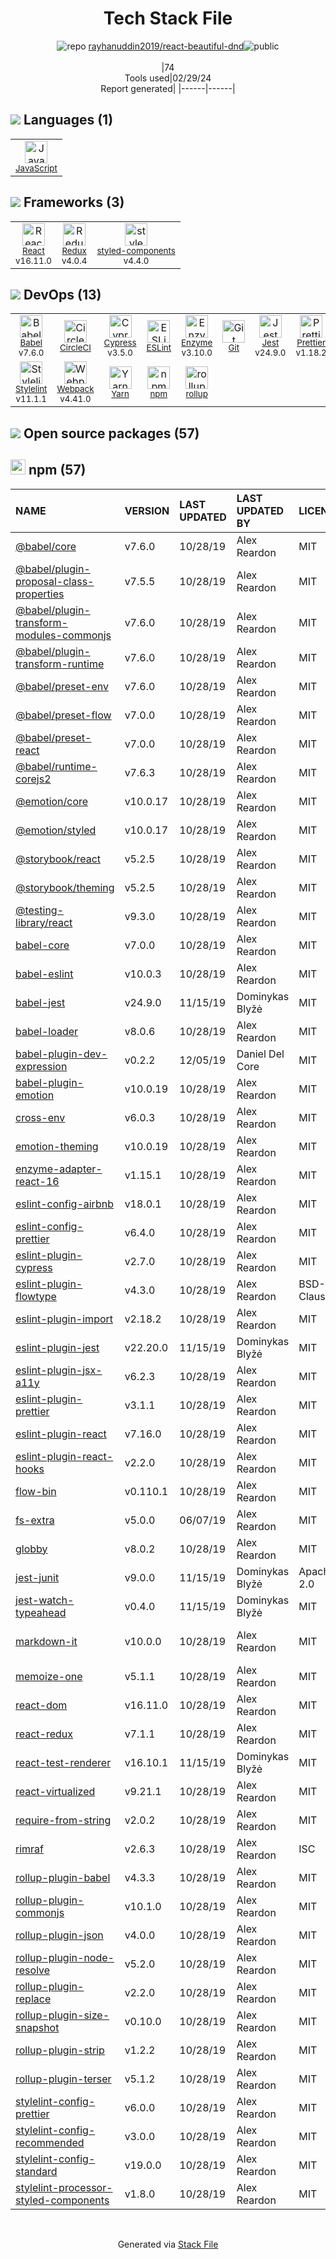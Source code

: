 <!--
&lt;--- Readme.md Snippet without images Start ---&gt;
## Tech Stack
rayhanuddin2019/react-beautiful-dnd is built on the following main stack:

- [JavaScript](https://developer.mozilla.org/en-US/docs/Web/JavaScript) – Languages
- [React](https://reactjs.org/) – Javascript UI Libraries
- [Redux](https://redux.js.org/) – State Management Library
- [styled-components](https://styled-components.com) – JavaScript Framework Components
- [Babel](http://babeljs.io/) – JavaScript Compilers
- [CircleCI](https://circleci.com/) – Continuous Integration
- [Cypress](https://www.cypress.io/) – Javascript Testing Framework
- [ESLint](http://eslint.org/) – Code Review
- [Enzyme](https://enzymejs.github.io/enzyme/) – Javascript Testing Framework
- [Jest](http://facebook.github.io/jest/) – Javascript Testing Framework
- [Prettier](https://prettier.io/) – Code Review
- [Stylelint](http://stylelint.io/) – Code Review
- [Webpack](http://webpack.js.org) – JS Build Tools / JS Task Runners
- [Yarn](https://yarnpkg.com/) – Front End Package Manager
- [rollup](http://rollupjs.org/) – JS Build Tools / JS Task Runners

Full tech stack [here](/techstack.md)

&lt;--- Readme.md Snippet without images End ---&gt;

&lt;--- Readme.md Snippet with images Start ---&gt;
## Tech Stack
rayhanuddin2019/react-beautiful-dnd is built on the following main stack:

- <img width='25' height='25' src='https://img.stackshare.io/service/1209/javascript.jpeg' alt='JavaScript'/> [JavaScript](https://developer.mozilla.org/en-US/docs/Web/JavaScript) – Languages
- <img width='25' height='25' src='https://img.stackshare.io/service/1020/OYIaJ1KK.png' alt='React'/> [React](https://reactjs.org/) – Javascript UI Libraries
- <img width='25' height='25' src='https://img.stackshare.io/service/4074/13142323.png' alt='Redux'/> [Redux](https://redux.js.org/) – State Management Library
- <img width='25' height='25' src='https://img.stackshare.io/service/6749/styled-components.png' alt='styled-components'/> [styled-components](https://styled-components.com) – JavaScript Framework Components
- <img width='25' height='25' src='https://img.stackshare.io/service/2739/-1wfGjNw.png' alt='Babel'/> [Babel](http://babeljs.io/) – JavaScript Compilers
- <img width='25' height='25' src='https://img.stackshare.io/service/190/CvqrSSFs_400x400.jpg' alt='CircleCI'/> [CircleCI](https://circleci.com/) – Continuous Integration
- <img width='25' height='25' src='https://img.stackshare.io/service/9231/default_66c5c1a197dcd0232e41e4ab6299d119b4e165b3.png' alt='Cypress'/> [Cypress](https://www.cypress.io/) – Javascript Testing Framework
- <img width='25' height='25' src='https://img.stackshare.io/service/3337/Q4L7Jncy.jpg' alt='ESLint'/> [ESLint](http://eslint.org/) – Code Review
- <img width='25' height='25' src='https://img.stackshare.io/service/4488/default_87e6ca3fa146a959af95ccf3df1ec550eb434129.png' alt='Enzyme'/> [Enzyme](https://enzymejs.github.io/enzyme/) – Javascript Testing Framework
- <img width='25' height='25' src='https://img.stackshare.io/service/830/jest.png' alt='Jest'/> [Jest](http://facebook.github.io/jest/) – Javascript Testing Framework
- <img width='25' height='25' src='https://img.stackshare.io/service/7035/default_66f265943abed56bcdbfca1c866a4261b1fbb063.jpg' alt='Prettier'/> [Prettier](https://prettier.io/) – Code Review
- <img width='25' height='25' src='https://img.stackshare.io/service/5446/V9JsvPul_400x400.jpg' alt='Stylelint'/> [Stylelint](http://stylelint.io/) – Code Review
- <img width='25' height='25' src='https://img.stackshare.io/service/1682/IMG_4636.PNG' alt='Webpack'/> [Webpack](http://webpack.js.org) – JS Build Tools / JS Task Runners
- <img width='25' height='25' src='https://img.stackshare.io/service/5848/44mC-kJ3.jpg' alt='Yarn'/> [Yarn](https://yarnpkg.com/) – Front End Package Manager
- <img width='25' height='25' src='https://img.stackshare.io/service/4423/zE8RTn9E_400x400.jpg' alt='rollup'/> [rollup](http://rollupjs.org/) – JS Build Tools / JS Task Runners

Full tech stack [here](/techstack.md)

&lt;--- Readme.md Snippet with images End ---&gt;
-->
<div align="center">

# Tech Stack File
![](https://img.stackshare.io/repo.svg "repo") [rayhanuddin2019/react-beautiful-dnd](https://github.com/rayhanuddin2019/react-beautiful-dnd)![](https://img.stackshare.io/public_badge.svg "public")
<br/><br/>
|74<br/>Tools used|02/29/24 <br/>Report generated|
|------|------|
</div>

## <img src='https://img.stackshare.io/languages.svg'/> Languages (1)
<table><tr>
  <td align='center'>
  <img width='36' height='36' src='https://img.stackshare.io/service/1209/javascript.jpeg' alt='JavaScript'>
  <br>
  <sub><a href="https://developer.mozilla.org/en-US/docs/Web/JavaScript">JavaScript</a></sub>
  <br>
  <sub></sub>
</td>

</tr>
</table>

## <img src='https://img.stackshare.io/frameworks.svg'/> Frameworks (3)
<table><tr>
  <td align='center'>
  <img width='36' height='36' src='https://img.stackshare.io/service/1020/OYIaJ1KK.png' alt='React'>
  <br>
  <sub><a href="https://reactjs.org/">React</a></sub>
  <br>
  <sub>v16.11.0</sub>
</td>

<td align='center'>
  <img width='36' height='36' src='https://img.stackshare.io/service/4074/13142323.png' alt='Redux'>
  <br>
  <sub><a href="https://redux.js.org/">Redux</a></sub>
  <br>
  <sub>v4.0.4</sub>
</td>

<td align='center'>
  <img width='36' height='36' src='https://img.stackshare.io/service/6749/styled-components.png' alt='styled-components'>
  <br>
  <sub><a href="https://styled-components.com">styled-components</a></sub>
  <br>
  <sub>v4.4.0</sub>
</td>

</tr>
</table>

## <img src='https://img.stackshare.io/devops.svg'/> DevOps (13)
<table><tr>
  <td align='center'>
  <img width='36' height='36' src='https://img.stackshare.io/service/2739/-1wfGjNw.png' alt='Babel'>
  <br>
  <sub><a href="http://babeljs.io/">Babel</a></sub>
  <br>
  <sub>v7.6.0</sub>
</td>

<td align='center'>
  <img width='36' height='36' src='https://img.stackshare.io/service/190/CvqrSSFs_400x400.jpg' alt='CircleCI'>
  <br>
  <sub><a href="https://circleci.com/">CircleCI</a></sub>
  <br>
  <sub></sub>
</td>

<td align='center'>
  <img width='36' height='36' src='https://img.stackshare.io/service/9231/default_66c5c1a197dcd0232e41e4ab6299d119b4e165b3.png' alt='Cypress'>
  <br>
  <sub><a href="https://www.cypress.io/">Cypress</a></sub>
  <br>
  <sub>v3.5.0</sub>
</td>

<td align='center'>
  <img width='36' height='36' src='https://img.stackshare.io/service/3337/Q4L7Jncy.jpg' alt='ESLint'>
  <br>
  <sub><a href="http://eslint.org/">ESLint</a></sub>
  <br>
  <sub></sub>
</td>

<td align='center'>
  <img width='36' height='36' src='https://img.stackshare.io/service/4488/default_87e6ca3fa146a959af95ccf3df1ec550eb434129.png' alt='Enzyme'>
  <br>
  <sub><a href="https://enzymejs.github.io/enzyme/">Enzyme</a></sub>
  <br>
  <sub>v3.10.0</sub>
</td>

<td align='center'>
  <img width='36' height='36' src='https://img.stackshare.io/service/1046/git.png' alt='Git'>
  <br>
  <sub><a href="http://git-scm.com/">Git</a></sub>
  <br>
  <sub></sub>
</td>

<td align='center'>
  <img width='36' height='36' src='https://img.stackshare.io/service/830/jest.png' alt='Jest'>
  <br>
  <sub><a href="http://facebook.github.io/jest/">Jest</a></sub>
  <br>
  <sub>v24.9.0</sub>
</td>

<td align='center'>
  <img width='36' height='36' src='https://img.stackshare.io/service/7035/default_66f265943abed56bcdbfca1c866a4261b1fbb063.jpg' alt='Prettier'>
  <br>
  <sub><a href="https://prettier.io/">Prettier</a></sub>
  <br>
  <sub>v1.18.2</sub>
</td>

</tr>
<tr>
  <td align='center'>
  <img width='36' height='36' src='https://img.stackshare.io/service/5446/V9JsvPul_400x400.jpg' alt='Stylelint'>
  <br>
  <sub><a href="http://stylelint.io/">Stylelint</a></sub>
  <br>
  <sub>v11.1.1</sub>
</td>

<td align='center'>
  <img width='36' height='36' src='https://img.stackshare.io/service/1682/IMG_4636.PNG' alt='Webpack'>
  <br>
  <sub><a href="http://webpack.js.org">Webpack</a></sub>
  <br>
  <sub>v4.41.0</sub>
</td>

<td align='center'>
  <img width='36' height='36' src='https://img.stackshare.io/service/5848/44mC-kJ3.jpg' alt='Yarn'>
  <br>
  <sub><a href="https://yarnpkg.com/">Yarn</a></sub>
  <br>
  <sub></sub>
</td>

<td align='center'>
  <img width='36' height='36' src='https://img.stackshare.io/service/1120/lejvzrnlpb308aftn31u.png' alt='npm'>
  <br>
  <sub><a href="https://www.npmjs.com/">npm</a></sub>
  <br>
  <sub></sub>
</td>

<td align='center'>
  <img width='36' height='36' src='https://img.stackshare.io/service/4423/zE8RTn9E_400x400.jpg' alt='rollup'>
  <br>
  <sub><a href="http://rollupjs.org/">rollup</a></sub>
  <br>
  <sub></sub>
</td>

</tr>
</table>


## <img src='https://img.stackshare.io/group.svg' /> Open source packages (57)</h2>

## <img width='24' height='24' src='https://img.stackshare.io/service/1120/lejvzrnlpb308aftn31u.png'/> npm (57)

|NAME|VERSION|LAST UPDATED|LAST UPDATED BY|LICENSE|VULNERABILITIES|
|:------|:------|:------|:------|:------|:------|
|[@babel/core](https://www.npmjs.com/@babel/core)|v7.6.0|10/28/19|Alex Reardon |MIT|N/A|
|[@babel/plugin-proposal-class-properties](https://www.npmjs.com/@babel/plugin-proposal-class-properties)|v7.5.5|10/28/19|Alex Reardon |MIT|N/A|
|[@babel/plugin-transform-modules-commonjs](https://www.npmjs.com/@babel/plugin-transform-modules-commonjs)|v7.6.0|10/28/19|Alex Reardon |MIT|N/A|
|[@babel/plugin-transform-runtime](https://www.npmjs.com/@babel/plugin-transform-runtime)|v7.6.0|10/28/19|Alex Reardon |MIT|N/A|
|[@babel/preset-env](https://www.npmjs.com/@babel/preset-env)|v7.6.0|10/28/19|Alex Reardon |MIT|N/A|
|[@babel/preset-flow](https://www.npmjs.com/@babel/preset-flow)|v7.0.0|10/28/19|Alex Reardon |MIT|N/A|
|[@babel/preset-react](https://www.npmjs.com/@babel/preset-react)|v7.0.0|10/28/19|Alex Reardon |MIT|N/A|
|[@babel/runtime-corejs2](https://www.npmjs.com/@babel/runtime-corejs2)|v7.6.3|10/28/19|Alex Reardon |MIT|N/A|
|[@emotion/core](https://www.npmjs.com/@emotion/core)|v10.0.17|10/28/19|Alex Reardon |MIT|N/A|
|[@emotion/styled](https://www.npmjs.com/@emotion/styled)|v10.0.17|10/28/19|Alex Reardon |MIT|N/A|
|[@storybook/react](https://www.npmjs.com/@storybook/react)|v5.2.5|10/28/19|Alex Reardon |MIT|N/A|
|[@storybook/theming](https://www.npmjs.com/@storybook/theming)|v5.2.5|10/28/19|Alex Reardon |MIT|N/A|
|[@testing-library/react](https://www.npmjs.com/@testing-library/react)|v9.3.0|10/28/19|Alex Reardon |MIT|N/A|
|[babel-core](https://www.npmjs.com/babel-core)|v7.0.0|10/28/19|Alex Reardon |MIT|N/A|
|[babel-eslint](https://www.npmjs.com/babel-eslint)|v10.0.3|10/28/19|Alex Reardon |MIT|N/A|
|[babel-jest](https://www.npmjs.com/babel-jest)|v24.9.0|11/15/19|Dominykas Blyžė |MIT|N/A|
|[babel-loader](https://www.npmjs.com/babel-loader)|v8.0.6|10/28/19|Alex Reardon |MIT|N/A|
|[babel-plugin-dev-expression](https://www.npmjs.com/babel-plugin-dev-expression)|v0.2.2|12/05/19|Daniel Del Core |MIT|N/A|
|[babel-plugin-emotion](https://www.npmjs.com/babel-plugin-emotion)|v10.0.19|10/28/19|Alex Reardon |MIT|N/A|
|[cross-env](https://www.npmjs.com/cross-env)|v6.0.3|10/28/19|Alex Reardon |MIT|N/A|
|[emotion-theming](https://www.npmjs.com/emotion-theming)|v10.0.19|10/28/19|Alex Reardon |MIT|N/A|
|[enzyme-adapter-react-16](https://www.npmjs.com/enzyme-adapter-react-16)|v1.15.1|10/28/19|Alex Reardon |MIT|N/A|
|[eslint-config-airbnb](https://www.npmjs.com/eslint-config-airbnb)|v18.0.1|10/28/19|Alex Reardon |MIT|N/A|
|[eslint-config-prettier](https://www.npmjs.com/eslint-config-prettier)|v6.4.0|10/28/19|Alex Reardon |MIT|N/A|
|[eslint-plugin-cypress](https://www.npmjs.com/eslint-plugin-cypress)|v2.7.0|10/28/19|Alex Reardon |MIT|N/A|
|[eslint-plugin-flowtype](https://www.npmjs.com/eslint-plugin-flowtype)|v4.3.0|10/28/19|Alex Reardon |BSD-3-Clause|N/A|
|[eslint-plugin-import](https://www.npmjs.com/eslint-plugin-import)|v2.18.2|10/28/19|Alex Reardon |MIT|N/A|
|[eslint-plugin-jest](https://www.npmjs.com/eslint-plugin-jest)|v22.20.0|11/15/19|Dominykas Blyžė |MIT|N/A|
|[eslint-plugin-jsx-a11y](https://www.npmjs.com/eslint-plugin-jsx-a11y)|v6.2.3|10/28/19|Alex Reardon |MIT|N/A|
|[eslint-plugin-prettier](https://www.npmjs.com/eslint-plugin-prettier)|v3.1.1|10/28/19|Alex Reardon |MIT|N/A|
|[eslint-plugin-react](https://www.npmjs.com/eslint-plugin-react)|v7.16.0|10/28/19|Alex Reardon |MIT|N/A|
|[eslint-plugin-react-hooks](https://www.npmjs.com/eslint-plugin-react-hooks)|v2.2.0|10/28/19|Alex Reardon |MIT|N/A|
|[flow-bin](https://www.npmjs.com/flow-bin)|v0.110.1|10/28/19|Alex Reardon |MIT|N/A|
|[fs-extra](https://www.npmjs.com/fs-extra)|v5.0.0|06/07/19|Alex Reardon |MIT|N/A|
|[globby](https://www.npmjs.com/globby)|v8.0.2|10/28/19|Alex Reardon |MIT|N/A|
|[jest-junit](https://www.npmjs.com/jest-junit)|v9.0.0|11/15/19|Dominykas Blyžė |Apache-2.0|N/A|
|[jest-watch-typeahead](https://www.npmjs.com/jest-watch-typeahead)|v0.4.0|11/15/19|Dominykas Blyžė |MIT|N/A|
|[markdown-it](https://www.npmjs.com/markdown-it)|v10.0.0|10/28/19|Alex Reardon |MIT|[CVE-2022-21670](https://github.com/advisories/GHSA-6vfc-qv3f-vr6c) (Moderate)|
|[memoize-one](https://www.npmjs.com/memoize-one)|v5.1.1|10/28/19|Alex Reardon |MIT|N/A|
|[react-dom](https://www.npmjs.com/react-dom)|v16.11.0|10/28/19|Alex Reardon |MIT|N/A|
|[react-redux](https://www.npmjs.com/react-redux)|v7.1.1|10/28/19|Alex Reardon |MIT|N/A|
|[react-test-renderer](https://www.npmjs.com/react-test-renderer)|v16.10.1|11/15/19|Dominykas Blyžė |MIT|N/A|
|[react-virtualized](https://www.npmjs.com/react-virtualized)|v9.21.1|10/28/19|Alex Reardon |MIT|N/A|
|[require-from-string](https://www.npmjs.com/require-from-string)|v2.0.2|10/28/19|Alex Reardon |MIT|N/A|
|[rimraf](https://www.npmjs.com/rimraf)|v2.6.3|10/28/19|Alex Reardon |ISC|N/A|
|[rollup-plugin-babel](https://www.npmjs.com/rollup-plugin-babel)|v4.3.3|10/28/19|Alex Reardon |MIT|N/A|
|[rollup-plugin-commonjs](https://www.npmjs.com/rollup-plugin-commonjs)|v10.1.0|10/28/19|Alex Reardon |MIT|N/A|
|[rollup-plugin-json](https://www.npmjs.com/rollup-plugin-json)|v4.0.0|10/28/19|Alex Reardon |MIT|N/A|
|[rollup-plugin-node-resolve](https://www.npmjs.com/rollup-plugin-node-resolve)|v5.2.0|10/28/19|Alex Reardon |MIT|N/A|
|[rollup-plugin-replace](https://www.npmjs.com/rollup-plugin-replace)|v2.2.0|10/28/19|Alex Reardon |MIT|N/A|
|[rollup-plugin-size-snapshot](https://www.npmjs.com/rollup-plugin-size-snapshot)|v0.10.0|10/28/19|Alex Reardon |MIT|N/A|
|[rollup-plugin-strip](https://www.npmjs.com/rollup-plugin-strip)|v1.2.2|10/28/19|Alex Reardon |MIT|N/A|
|[rollup-plugin-terser](https://www.npmjs.com/rollup-plugin-terser)|v5.1.2|10/28/19|Alex Reardon |MIT|N/A|
|[stylelint-config-prettier](https://www.npmjs.com/stylelint-config-prettier)|v6.0.0|10/28/19|Alex Reardon |MIT|N/A|
|[stylelint-config-recommended](https://www.npmjs.com/stylelint-config-recommended)|v3.0.0|10/28/19|Alex Reardon |MIT|N/A|
|[stylelint-config-standard](https://www.npmjs.com/stylelint-config-standard)|v19.0.0|10/28/19|Alex Reardon |MIT|N/A|
|[stylelint-processor-styled-components](https://www.npmjs.com/stylelint-processor-styled-components)|v1.8.0|10/28/19|Alex Reardon |MIT|N/A|

<br/>
<div align='center'>

Generated via [Stack File](https://github.com/marketplace/stack-file)

